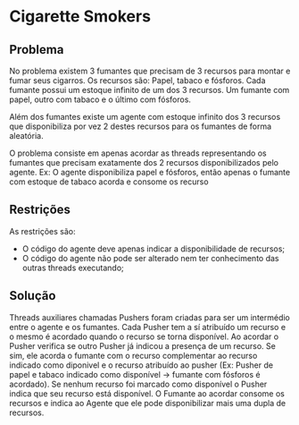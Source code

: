 # Cigarette Smokers

## Problema

No problema existem 3 fumantes que precisam de 3 recursos para montar e fumar
seus cigarros. Os recursos são: Papel, tabaco e fósforos.
Cada fumante possui um estoque infinito de um dos 3 recursos. Um fumante com papel,
outro com tabaco e o último com fósforos.

Além dos fumantes existe um agente com estoque infinito dos 3 recursos que
disponibiliza por vez 2 destes recursos para os fumantes de forma aleatória.

O problema consiste em apenas acordar as threads representando os fumantes que
precisam exatamente dos 2 recursos disponibilizados pelo agente.
Ex: O agente disponibiliza papel e fósforos, então apenas o fumante com estoque de
tabaco acorda e consome os recurso

## Restrições

As restrições são:
* O código do agente deve apenas indicar a disponibilidade de recursos;
* O código do agente não pode ser alterado nem ter conhecimento das outras threads executando;

## Solução

Threads auxiliares chamadas Pushers foram criadas para ser um intermédio entre
o agente e os fumantes. Cada Pusher tem a sí atribuído um recurso e o mesmo é 
acordado quando o recurso se torna disponível. Ao acordar o Pusher verifica se
outro Pusher já indicou a presença de um recurso. Se sim, ele acorda o fumante
com o recurso complementar ao recurso indicado como diponivel e o recurso atribuído
ao pusher (Ex: Pusher de papel e tabaco indicado como disponível -> fumante com 
fósforos é acordado). Se nenhum recurso foi marcado como disponível o Pusher 
indica que seu recurso está disponível.
O Fumante ao acordar consome os recursos e indica ao Agente que ele pode disponibilizar
mais uma dupla de recursos.